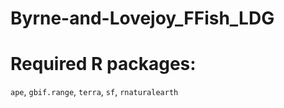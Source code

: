 # Byrne-and-Lovejoy_FFish_LDG

# Required R packages:
```ape```, ```gbif.range```, ```terra```, ```sf```, ```rnaturalearth```

